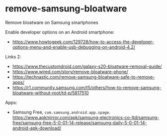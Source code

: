 # remove-samsung-bloatware
Remove bloatware on Samsung smartphones

Enable developer options on an Android smartphone:
- https://www.howtogeek.com/129728/how-to-access-the-developer-options-menu-and-enable-usb-debugging-on-android-4.2/

Links 2:
- https://www.thecustomdroid.com/galaxy-s20-bloatware-removal-guide/
- https://www.wired.com/story/remove-bloatware-phone/
- https://technastic.com/remove-samsung-bloatware-safe-to-remove-apps/
- https://r1.community.samsung.com/t5/others/how-to-remove-samsung-bloatware-without-root/td-p/5817510

Apps:
- Samsung Free, `com.samsung.android.app.spage`. https://www.apkmirror.com/apk/samsung-electronics-co-ltd/samsung-free/samsung-free-5-0-01-14-release/samsung-daily-5-0-01-14-android-apk-download/
